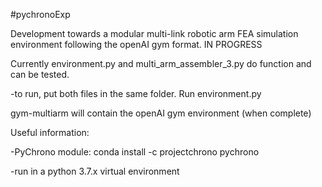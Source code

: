 #pychronoExp

Development towards a modular multi-link robotic arm FEA simulation environment following the openAI gym format. IN PROGRESS

Currently environment.py and multi_arm_assembler_3.py do function and can be tested. 

-to run, put both files in the same folder. Run environment.py

gym-multiarm will contain the openAI gym environment (when complete)

Useful information:

-PyChrono module: conda install -c projectchrono pychrono

-run in a python 3.7.x virtual environment
